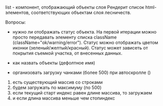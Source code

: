 list - компонент, отображающий объекты слоя
Рендерит список html-элементов, соответствующих объектам слоя лесничеств.

Вопросы:
- нужно ли отображать статус объекта. На первой итерации можно просто передавать элементу списка className
(className="ok/warning/error"). Статус можно отображать цветом иконки (зеленый/желтый/красный). Статус может зависеть от покрытия съемкой участка, от внесенных данных.

- как назвать объекты (дефолтное имя)

- организовать загрузку чанками (более 500) при автоскролле ()

1) есть существующий массив со строками
2) будем загружать по максимуму (по 500)
3) если текущий старт индекс равен длине массива, то загружаем
4) и если длина массива меньше чем стопиндекс

